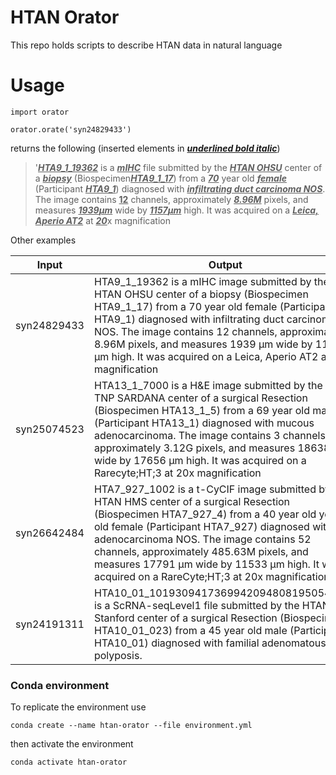 # HTAN Orator

This repo holds scripts to describe HTAN data in natural language

# Usage

```
import orator

orator.orate('syn24829433')
```

returns the following (inserted elements in <u>***underlined bold italic***</u>)

>'<u>***HTA9_1_19362***</u> is a <u>***mIHC***</u> file submitted by the <u>***HTAN OHSU***</u> center of a <u>***biopsy***</u> (Biospecimen<u>***HTA9_1_17***</u>) from a <u>***70***</u> year old <u>***female***</u> (Participant <u>***HTA9_1***</u>) diagnosed with <u>***infiltrating duct carcinoma NOS***</u>. 
The image contains <u>**12**</u> channels, approximately <u>***8.96M***</u> pixels, and measures <u>***1939***</u><u>***µm***</u> wide by <u>***1157***</u><u>***µm***</u> high. It was acquired on a <u>***Leica, Aperio AT2***</u> at <u>***20***</u>x magnification

Other examples

| Input | Output |
| ----  | --- |
| syn24829433 | HTA9_1_19362 is a mIHC image submitted by the HTAN OHSU center of a biopsy (Biospecimen HTA9_1_17) from a 70 year old female (Participant HTA9_1) diagnosed with infiltrating duct carcinoma NOS. The image contains 12 channels, approximately 8.96M pixels, and measures 1939 µm wide by 1157 µm high. It was acquired on a Leica, Aperio AT2 at 20x magnification |
| syn25074523 | HTA13_1_7000 is a H&E image submitted by the HTAN TNP SARDANA center of a surgical Resection (Biospecimen HTA13_1_5) from a 69 year old male (Participant HTA13_1) diagnosed with mucous adenocarcinoma. The image contains 3 channels, approximately 3.12G pixels, and measures 18638 µm wide by 17656 µm high. It was acquired on a Rarecyte;HT;3 at 20x magnification|
| syn26642484 | HTA7_927_1002 is a t-CyCIF image submitted by the HTAN HMS center of a surgical Resection (Biospecimen HTA7_927_4) from a 40 year old year old female (Participant HTA7_927) diagnosed with adenocarcinoma NOS. The image contains 52 channels, approximately 485.63M pixels, and measures 17791 µm wide by 11533 µm high. It was acquired on a RareCyte;HT;3 at 20x magnification |
| syn24191311 | HTA10_01_10193094173699420948081950544055 is a ScRNA-seqLevel1 file submitted by the HTAN Stanford center of a surgical Resection (Biospecimen HTA10_01_023) from a 45 year old male (Participant HTA10_01) diagnosed with familial adenomatous polyposis. |

### Conda environment

To replicate the environment use

```
conda create --name htan-orator --file environment.yml
```

then activate the environment

```
conda activate htan-orator
```